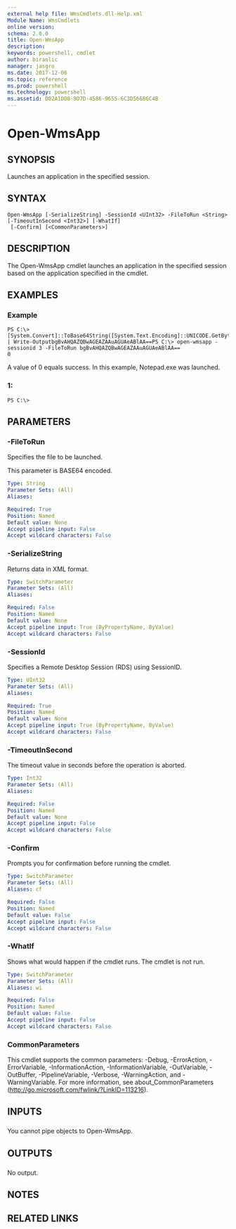 ```yaml
---
external help file: WmsCmdlets.dll-Help.xml
Module Name: WmsCmdlets
online version: 
schema: 2.0.0
title: Open-WmsApp
description: 
keywords: powershell, cmdlet
author: biranlic
manager: jasgro
ms.date: 2017-12-06
ms.topic: reference
ms.prod: powershell
ms.technology: powershell
ms.assetid: D02A1DD8-9D7D-4586-9655-6C3D566B6C4B
---
```


# Open-WmsApp

## SYNOPSIS
Launches an application in the specified session.

## SYNTAX

```
Open-WmsApp [-SerializeString] -SessionId <UInt32> -FileToRun <String> [-TimeoutInSecond <Int32>] [-WhatIf]
 [-Confirm] [<CommonParameters>]
```

## DESCRIPTION
The Open-WmsApp cmdlet launches an application in the specified session based on the application specified in the cmdlet.

## EXAMPLES

### Example
```
PS C:\> [System.Convert]::ToBase64String([System.Text.Encoding]::UNICODE.GetBytes("notepad.exe")) | Write-OutputbgBvAHQAZQBwAGEAZAAuAGUAeABlAA==PS C:\> open-wmsapp -sessionid 3 -FileToRun bgBvAHQAZQBwAGEAZAAuAGUAeABlAA==
0
```

A value of 0 equals success.
In this example, Notepad.exe was launched.

### 1:
```
PS C:\>
```

## PARAMETERS

### -FileToRun
Specifies the file to be launched.

This parameter is BASE64 encoded.

```yaml
Type: String
Parameter Sets: (All)
Aliases: 

Required: True
Position: Named
Default value: None
Accept pipeline input: False
Accept wildcard characters: False
```

### -SerializeString
Returns data in XML format.

```yaml
Type: SwitchParameter
Parameter Sets: (All)
Aliases: 

Required: False
Position: Named
Default value: None
Accept pipeline input: True (ByPropertyName, ByValue)
Accept wildcard characters: False
```

### -SessionId
Specifies a Remote Desktop Session (RDS) using SessionID.

```yaml
Type: UInt32
Parameter Sets: (All)
Aliases: 

Required: True
Position: Named
Default value: None
Accept pipeline input: True (ByPropertyName, ByValue)
Accept wildcard characters: False
```

### -TimeoutInSecond
The timeout value in seconds before the operation is aborted.

```yaml
Type: Int32
Parameter Sets: (All)
Aliases: 

Required: False
Position: Named
Default value: None
Accept pipeline input: False
Accept wildcard characters: False
```

### -Confirm
Prompts you for confirmation before running the cmdlet.

```yaml
Type: SwitchParameter
Parameter Sets: (All)
Aliases: cf

Required: False
Position: Named
Default value: False
Accept pipeline input: False
Accept wildcard characters: False
```

### -WhatIf
Shows what would happen if the cmdlet runs.
The cmdlet is not run.

```yaml
Type: SwitchParameter
Parameter Sets: (All)
Aliases: wi

Required: False
Position: Named
Default value: False
Accept pipeline input: False
Accept wildcard characters: False
```

### CommonParameters
This cmdlet supports the common parameters: -Debug, -ErrorAction, -ErrorVariable, -InformationAction, -InformationVariable, -OutVariable, -OutBuffer, -PipelineVariable, -Verbose, -WarningAction, and -WarningVariable. For more information, see about_CommonParameters (http://go.microsoft.com/fwlink/?LinkID=113216).

## INPUTS

###  
You cannot pipe objects to Open-WmsApp.

## OUTPUTS

###  
No output.

## NOTES

## RELATED LINKS

